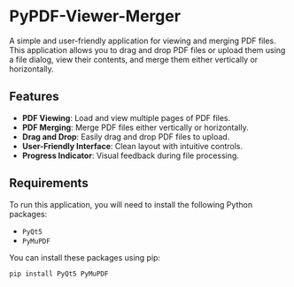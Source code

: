 # PyPDF-Viewer-Merger

A simple and user-friendly application for viewing and merging PDF files. This application allows you to drag and drop PDF files or upload them using a file dialog, view their contents, and merge them either vertically or horizontally.

## Features

- **PDF Viewing**: Load and view multiple pages of PDF files.
- **PDF Merging**: Merge PDF files either vertically or horizontally.
- **Drag and Drop**: Easily drag and drop PDF files to upload.
- **User-Friendly Interface**: Clean layout with intuitive controls.
- **Progress Indicator**: Visual feedback during file processing.

## Requirements

To run this application, you will need to install the following Python packages:

- `PyQt5`
- `PyMuPDF`

You can install these packages using pip:

```bash
pip install PyQt5 PyMuPDF

